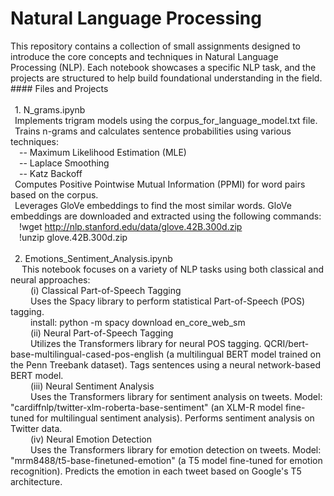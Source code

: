 # Natural Language Processing 
This repository contains a collection of small assignments designed to introduce the core concepts and techniques in Natural Language Processing (NLP). Each notebook showcases a specific NLP task, and the projects are structured to help build foundational understanding in the field.
<br> #### Files and Projects <br>
      <br> &ensp;1. N_grams.ipynb
      <br> &ensp;Implements trigram models using the corpus_for_language_model.txt file.
      <br> &ensp;Trains n-grams and calculates sentence probabilities using various techniques:
      <br> &ensp;&ensp;-- Maximum Likelihood Estimation (MLE)
      <br> &ensp;&ensp;-- Laplace Smoothing
      <br> &ensp;&ensp;-- Katz Backoff
      <br>&ensp;Computes Positive Pointwise Mutual Information (PPMI) for word pairs based on the corpus.
      <br>&ensp;Leverages GloVe embeddings to find the most similar words. GloVe embeddings are downloaded and extracted using the following commands:
        <br>&ensp;&ensp;!wget http://nlp.stanford.edu/data/glove.42B.300d.zip
        <br>&ensp;&ensp;!unzip glove.42B.300d.zip<br>
      <br> &ensp;2. Emotions_Sentiment_Analysis.ipynb 
      <br>&ensp;&ensp; This notebook focuses on a variety of NLP tasks using both classical and neural approaches:
      <br> &ensp;&ensp;&ensp;&ensp; (i) Classical Part-of-Speech Tagging
      <br> &ensp;&ensp;&ensp;&ensp; Uses the Spacy library to perform statistical Part-of-Speech (POS) tagging.
      <br> &ensp;&ensp;&ensp;&ensp; install: python -m spacy download en_core_web_sm
      <br> &ensp;&ensp;&ensp;&ensp; (ii) Neural Part-of-Speech Tagging
      <br> &ensp;&ensp;&ensp;&ensp;  Utilizes the Transformers library for neural POS tagging. QCRI/bert-base-multilingual-cased-pos-english (a multilingual BERT model trained on the Penn Treebank dataset). Tags sentences using a neural network-based BERT model.
      <br> &ensp;&ensp;&ensp;&ensp;  (iii) Neural Sentiment Analysis
      <br> &ensp;&ensp;&ensp;&ensp;   Uses the Transformers library for sentiment analysis on tweets. Model: "cardiffnlp/twitter-xlm-roberta-base-sentiment" (an XLM-R model fine-tuned for multilingual sentiment analysis). Performs sentiment analysis on Twitter data.
      <br> &ensp;&ensp;&ensp;&ensp;  (iv) Neural Emotion Detection
      <br> &ensp;&ensp;&ensp;&ensp;   Uses the Transformers library for emotion detection on tweets. Model: "mrm8488/t5-base-finetuned-emotion" (a T5 model fine-tuned for emotion recognition). Predicts the emotion in each tweet based on Google's T5 architecture.
      

